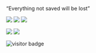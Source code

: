 <p>
“Everything not saved will be lost”
</p>

[![](https://img.shields.io/badge/Windows-11-4e9eee?style=flat-square&logo=windows&logoColor=blue)](https://www.microsoft.com/windows/windows-11)
[![](https://img.shields.io/badge/IDE-Visual%20Studio%20Code-blue?style=flat-square&logo=visual-studio-code&logoColor=blue)](https://code.visualstudio.com/)
[![](https://img.shields.io/badge/Intellij-IDEA-red?style=flat-square&logo=JetBrains)](https://www.jetbrains.com/)

[![](https://img.shields.io/badge/Windows-11-red?style=flat-square&logo=Windows)](https://www.microsoft.com/windows/windows-11)
[![](https://img.shields.io/badge/VSCode-red?style=flat-square&logo=VisualStudioCode)](https://code.visualstudio.com/)

<p align="">
  <img src="https://visitor-badge.glitch.me/badge?page_id=captain5.captain5" alt="visitor badge"/>
</p>
